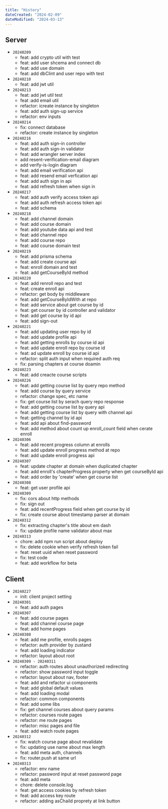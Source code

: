 ```yaml
---
title: "History"
dateCreated: "2024-02-09"
dateModified: "2024-03-13"
---
```

## Server

- `20240209`
  - feat: add crypto util with test
  - feat: add user shcema and connect db
  - feat: add use domain
  - feat: add dbClint and user repo with test
- `20240210`
  - feat: add jwt util
- `20240213`
  - feat: add jwt util test
  - feat :add email util
  - refactor: icreate instance by singleton
  - feat: add auth sign-up service
  - refactor: env inputs
- `20240214`
  - fix: connect database
  - refactor: create instance by singleton
- `20240216`
  - feat: add auth sign-in controller
  - feat: add auth sign-in validator
  - feat: add wrangler server index
  - add resent-verification-email diagram
  - add verify-is-login diagram
  - feat: add email verification api
  - feat: add resend email verfication api
  - feat: add auth sign in api
  - feat: add refresh token when sign in
- `20240217`
  - feat: add auth verify access token api
  - feat: add auth refresh access token api
  - feat: add schema
- `20240218`
  - feat: add channel domain
  - feat: add course domain
  - feat: add youtube data api and test
  - feat: add channel repo
  - feat: add course repo
  - feat: add course domain test
- `20240219`
  - feat: add prisma schema
  - feat: add create course api
  - feat: enroll domain and test
  - feat: add getCourseById method
- `20240220`
  - feat: add renroll repo and test
  - feat: create enroll api
  - refactor: get body by middleware
  - feat: add getCourseByIdWith at repo
  - feat: add service about get course by id
  - feat: get courser by id controller and validator
  - feat: add get course by id api
  - feat: add sign-out
- `20240221`
  - feat: add updating user repo by id
  - feat: add update profile api
  - feat: add getting enrolls by course id api
  - feat: add update enroll repo by course id
  - feat: ad update enroll by course id api
  - refactor: split auth input when required auth req
  - fix: parsing chapters at course doamin
- `20240223`
  - feat: add creacte course scripts
- `20240226`
  - feat: add getting course list by query repo method
  - feat: add course by query service
  - refactor: change spec, etc name
  - fix: get course list by serach query repo response
  - feat: add getting course list by query api
  - feat: add getting course list by query with channel api
  - feat: getting channel by id api
  - feat: add api about find-password
  - feat: add method about count up enroll_count field when cerate enroll
- `20240306`
  - feat: add recent progress column at enrolls
  - feat: add update enroll progress method at repo
  - feat: add update enroll progress api
- `20240307`
  - feat: update chapter at domain when duplicated chapter
  - feat: add enroll's chapterProgress property when get courseById api
  - feat: add order by 'create' when get course list
- `20240308`
  - feat: get user profile api
- `20240309`
  - fix: cors about http methods
  - fix: sign out
  - feat: add recentProgress field when get course by id
  - fix: create course about timestamp parser at domain
- `20240312`
  - fix: extracting chapter's title about em dash
  - fix: update profile name validator about max
- `20240313`
  - chore: add npm run script about deploy
  - fix: delete cookie when verify refresh token fail
  - feat: reset uuid when reset password
  - fix: test code
  - feat: add workflow for beta

## Client

- `20240227`
  - init: client project setting
- `20240301`
  - feat: add auth pages
- `20240307`
  - feat: add course pages
  - feat: add channel course page
  - feat: add home pages
- `20240308`
  - feat: add me profile, enrolls pages
  - refactor: auth provider by zustand
  - feat: add loading indicator
  - refactor: layout about root
- `20240309 - 20240311`
  - refactor: auth routes about unauthorized redirecting
  - refactor: show password input toggle
  - refactor: layout about nav, footer
  - feat: add and refactor ui components
  - feat: add global default values
  - feat: add loading modal
  - refactor: common components
  - feat: add some libs
  - fix: get channel courses about query params
  - refactor: courses route pages
  - refactor: me route pages
  - refactor: misc pages and file
  - feat: add watch route pages
- `20240312`
  - fix: watch course page about revalidate
  - fix: updating use name about max length
  - feat: add meta auth, channels
  - fix: router.push at same url
- `20240313`
  - refactor: env name
  - refactor: password input at reset password page
  - feat: add meta
  - chore: delete console.log
  - feat: get access cookies by refresh token
  - feat: add access key route
  - refactor: adding asChaild proprety at link button
